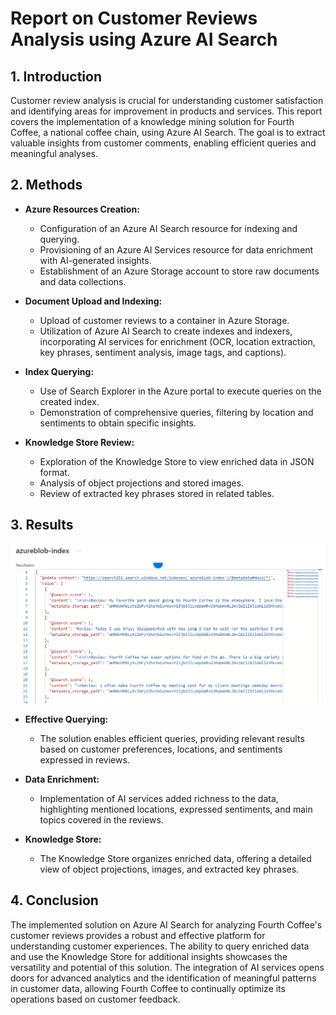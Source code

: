 # Report on Customer Reviews Analysis using Azure AI Search

## 1. Introduction

Customer review analysis is crucial for understanding customer satisfaction and identifying areas for improvement in products and services. This report covers the implementation of a knowledge mining solution for Fourth Coffee, a national coffee chain, using Azure AI Search. The goal is to extract valuable insights from customer comments, enabling efficient queries and meaningful analyses.

## 2. Methods

- **Azure Resources Creation:**
  - Configuration of an Azure AI Search resource for indexing and querying.
  - Provisioning of an Azure AI Services resource for data enrichment with AI-generated insights.
  - Establishment of an Azure Storage account to store raw documents and data collections.

- **Document Upload and Indexing:**
  - Upload of customer reviews to a container in Azure Storage.
  - Utilization of Azure AI Search to create indexes and indexers, incorporating AI services for enrichment (OCR, location extraction, key phrases, sentiment analysis, image tags, and captions).

- **Index Querying:**
  - Use of Search Explorer in the Azure portal to execute queries on the created index.
  - Demonstration of comprehensive queries, filtering by location and sentiments to obtain specific insights.

- **Knowledge Store Review:**
  - Exploration of the Knowledge Store to view enriched data in JSON format.
  - Analysis of object projections and stored images.
  - Review of extracted key phrases stored in related tables.

## 3. Results

![](/blobindex.png)

- **Effective Querying:**
  - The solution enables efficient queries, providing relevant results based on customer preferences, locations, and sentiments expressed in reviews.

- **Data Enrichment:**
  - Implementation of AI services added richness to the data, highlighting mentioned locations, expressed sentiments, and main topics covered in the reviews.

- **Knowledge Store:**
  - The Knowledge Store organizes enriched data, offering a detailed view of object projections, images, and extracted key phrases.

## 4. Conclusion

The implemented solution on Azure AI Search for analyzing Fourth Coffee's customer reviews provides a robust and effective platform for understanding customer experiences. The ability to query enriched data and use the Knowledge Store for additional insights showcases the versatility and potential of this solution. The integration of AI services opens doors for advanced analytics and the identification of meaningful patterns in customer data, allowing Fourth Coffee to continually optimize its operations based on customer feedback.

